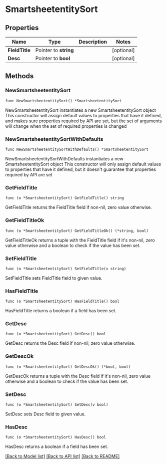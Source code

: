 # SmartsheetentitySort

## Properties

Name | Type | Description | Notes
------------ | ------------- | ------------- | -------------
**FieldTitle** | Pointer to **string** |  | [optional] 
**Desc** | Pointer to **bool** |  | [optional] 

## Methods

### NewSmartsheetentitySort

`func NewSmartsheetentitySort() *SmartsheetentitySort`

NewSmartsheetentitySort instantiates a new SmartsheetentitySort object
This constructor will assign default values to properties that have it defined,
and makes sure properties required by API are set, but the set of arguments
will change when the set of required properties is changed

### NewSmartsheetentitySortWithDefaults

`func NewSmartsheetentitySortWithDefaults() *SmartsheetentitySort`

NewSmartsheetentitySortWithDefaults instantiates a new SmartsheetentitySort object
This constructor will only assign default values to properties that have it defined,
but it doesn't guarantee that properties required by API are set

### GetFieldTitle

`func (o *SmartsheetentitySort) GetFieldTitle() string`

GetFieldTitle returns the FieldTitle field if non-nil, zero value otherwise.

### GetFieldTitleOk

`func (o *SmartsheetentitySort) GetFieldTitleOk() (*string, bool)`

GetFieldTitleOk returns a tuple with the FieldTitle field if it's non-nil, zero value otherwise
and a boolean to check if the value has been set.

### SetFieldTitle

`func (o *SmartsheetentitySort) SetFieldTitle(v string)`

SetFieldTitle sets FieldTitle field to given value.

### HasFieldTitle

`func (o *SmartsheetentitySort) HasFieldTitle() bool`

HasFieldTitle returns a boolean if a field has been set.

### GetDesc

`func (o *SmartsheetentitySort) GetDesc() bool`

GetDesc returns the Desc field if non-nil, zero value otherwise.

### GetDescOk

`func (o *SmartsheetentitySort) GetDescOk() (*bool, bool)`

GetDescOk returns a tuple with the Desc field if it's non-nil, zero value otherwise
and a boolean to check if the value has been set.

### SetDesc

`func (o *SmartsheetentitySort) SetDesc(v bool)`

SetDesc sets Desc field to given value.

### HasDesc

`func (o *SmartsheetentitySort) HasDesc() bool`

HasDesc returns a boolean if a field has been set.


[[Back to Model list]](../README.md#documentation-for-models) [[Back to API list]](../README.md#documentation-for-api-endpoints) [[Back to README]](../README.md)



